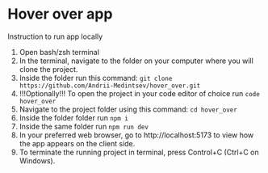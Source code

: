 # Hover over app

Instruction to run app locally

1. Open bash/zsh terminal
2. In the terminal, navigate to the folder on your computer where you will clone the project.
3. Inside the folder run this command: `git clone https://github.com/Andrii-Medintsev/hover_over.git`
4. !!!Optionally!!! To open the project in your code editor of choice run `code hover_over`
5. Navigate to the project folder using this command: `cd hover_over`
6. Inside the folder folder run `npm i`
7. Inside the same folder run `npm run dev`
8. In your preferred web browser, go to http://localhost:5173 to view how the app appears on the client side.
9. To terminate the running project in terminal, press Control+C (Ctrl+C on Windows).
